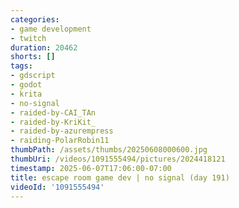 ```yaml
---
categories:
- game development
- twitch
duration: 20462
shorts: []
tags:
- gdscript
- godot
- krita
- no-signal
- raided-by-CAI_TAn
- raided-by-KriKit_
- raided-by-azurempress
- raiding-PolarRobin11
thumbPath: /assets/thumbs/20250608000600.jpg
thumbUri: /videos/1091555494/pictures/2024418121
timestamp: 2025-06-07T17:06:00-07:00
title: escape room game dev | no signal (day 191)
videoId: '1091555494'
---
```


